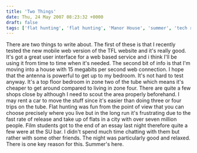 ```yaml
---
title: 'Two Things'
date: Thu, 24 May 2007 08:23:32 +0000
draft: false
tags: ['flat hunting', 'flat hunting', 'Manor House', 'summer', 'tech related', 'TFL']
---
```


There are two things to write about. The first of these is that I recently tested the new mobile web version of the TFL website and it's really good. It's got a great user interface for a web based service and i think I'll be using it from time to time when it's needed. The second bit of info is that I'm moving into a house with 15 megabits per second web connection. I hope that the antenna is powerful to get up to my bedroom. It's not hard to test anyway. It's a top floor bedroom in zone two of the tube which means it's cheaper to get around compared to living in zone four. There are quite a few shops close by although I need to scout the area properly beforehand. I may rent a car to move the stuff since it's easier than doing three or four trips on the tube. Flat hunting was fun from the point of view that you can choose precisely where you live but in the long run it's frustrating due to the fast rate of release and take up of flats in a city with over seven million people. Film students got to the end of an essay last night therefore quite a few were at the SU bar. I didn't spend much time chatting with them but rather with some other friends. The night was particularly good and relaxed. There is one key reason for this. Summer's here.
